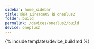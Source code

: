 ```yaml
---
sidebar: home_sidebar
title: 编译 LineageOS 给 oneplus2
folder: build
permalink: /devices/oneplus2/build
device: oneplus2
---
```

{% include templates/device_build.md %}
